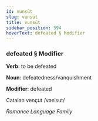 ```yaml
---
id: vunsüt
slug: vunsüt
title: vunsüt
sidebar_position: 594
hoverText: defeated § Modifier
---
```


### defeated § Modifier

**Verb**: to be defeated

**Noun**: defeatedness/vanquishment

**Modifier**: defeated

Catalan vençut /vənˈsut/

*Romance Language Family*
